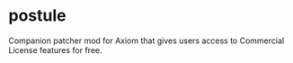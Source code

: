 # postule

Companion patcher mod for Axiom that gives users access to Commercial License features for free.
